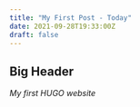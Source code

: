 ```yaml
---
title: "My First Post - Today"
date: 2021-09-28T19:33:00Z
draft: false
---
```

## Big Header

*My first HUGO website*
